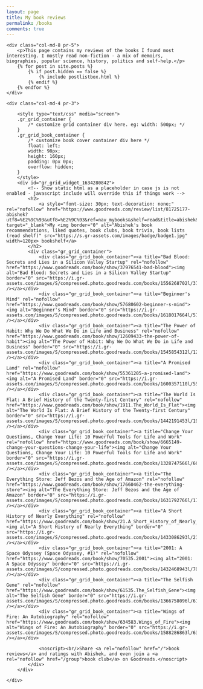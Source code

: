 ```yaml
---
layout: page
title: My book reviews
permalink: /books
comments: true
---
```


<div class="row justify-content-between">

    <div class="col-md-8 pr-5">
        <p>This page contains my reviews of the books I found most interesting. I mostly read non-fiction - a mix of memoirs, biographies, popular science, history, politics and self-help.</p>
        {% for post in site.posts %}
            {% if post.hidden == false %}
                {% include postlistbox.html %}
            {% endif %}
        {% endfor %}
    </div>

    <div class="col-md-4 pr-3">
<!-- Goodreads widget -->
        <style type="text/css" media="screen">
        .gr_grid_container {
            /* customize grid container div here. eg: width: 500px; */
        }
        .gr_grid_book_container {
            /* customize book cover container div here */
            float: left;
            width: 98px;
            height: 160px;
            padding: 0px 0px;
            overflow: hidden;
        }
        </style>
        <div id="gr_grid_widget_1634280842">
            <!-- Show static html as a placeholder in case js is not enabled - javascript include will override this if things work -->
            <h2>
                <a style="font-size: 30px; text-decoration: none;" rel="nofollow" href="https://www.goodreads.com/review/list/81725177-abishek?utf8=%E2%9C%93&utf8=%E2%9C%93&ref=nav_mybooks&shelf=read&title=abishek&sort=date_read&order=d" target="_blank">My <img border="0" alt="Abishek's book recommendations, liked quotes, book clubs, book trivia, book lists (read shelf)" src="https://s.gr-assets.com/images/badge/badge1.jpg" width=120px> bookshelf</a>
            </h2>
            <div class="gr_grid_container">
                <div class="gr_grid_book_container"><a title="Bad Blood: Secrets and Lies in a Silicon Valley Startup" rel="nofollow" href="https://www.goodreads.com/book/show/37976541-bad-blood"><img alt="Bad Blood: Secrets and Lies in a Silicon Valley Startup" border="0" src="https://i.gr-assets.com/images/S/compressed.photo.goodreads.com/books/1556268702l/37976541._SX98_.jpg" /></a></div>
                <div class="gr_grid_book_container"><a title="Beginner's Mind" rel="nofollow" href="https://www.goodreads.com/book/show/57680602-beginner-s-mind"><img alt="Beginner's Mind" border="0" src="https://i.gr-assets.com/images/S/compressed.photo.goodreads.com/books/1618017664l/57680602._SX98_.jpg" /></a></div>
                <div class="gr_grid_book_container"><a title="The Power of Habit: Why We Do What We Do in Life and Business" rel="nofollow" href="https://www.goodreads.com/book/show/12609433-the-power-of-habit"><img alt="The Power of Habit: Why We Do What We Do in Life and Business" border="0" src="https://i.gr-assets.com/images/S/compressed.photo.goodreads.com/books/1545854312l/12609433._SX98_.jpg" /></a></div>
                <div class="gr_grid_book_container"><a title="A Promised Land" rel="nofollow" href="https://www.goodreads.com/book/show/55361205-a-promised-land"><img alt="A Promised Land" border="0" src="https://i.gr-assets.com/images/S/compressed.photo.goodreads.com/books/1600357110l/55361205._SX98_.jpg" /></a></div>
                <div class="gr_grid_book_container"><a title="The World Is Flat: A Brief History of the Twenty-first Century" rel="nofollow" href="https://www.goodreads.com/book/show/1911.The_World_Is_Flat"><img alt="The World Is Flat: A Brief History of the Twenty-first Century" border="0" src="https://i.gr-assets.com/images/S/compressed.photo.goodreads.com/books/1442191453l/1911._SX98_.jpg" /></a></div>
                <div class="gr_grid_book_container"><a title="Change Your Questions, Change Your Life: 10 Powerful Tools for Life and Work" rel="nofollow" href="https://www.goodreads.com/book/show/6665149-change-your-questions-change-your-life"><img alt="Change Your Questions, Change Your Life: 10 Powerful Tools for Life and Work" border="0" src="https://i.gr-assets.com/images/S/compressed.photo.goodreads.com/books/1328747566l/6665149._SX98_.jpg" /></a></div>
                <div class="gr_grid_book_container"><a title="The Everything Store: Jeff Bezos and the Age of Amazon" rel="nofollow" href="https://www.goodreads.com/book/show/17660462-the-everything-store"><img alt="The Everything Store: Jeff Bezos and the Age of Amazon" border="0" src="https://i.gr-assets.com/images/S/compressed.photo.goodreads.com/books/1631792766l/17660462._SX98_.jpg" /></a></div>
                <div class="gr_grid_book_container"><a title="A Short History of Nearly Everything" rel="nofollow" href="https://www.goodreads.com/book/show/21.A_Short_History_of_Nearly_Everything"><img alt="A Short History of Nearly Everything" border="0" src="https://i.gr-assets.com/images/S/compressed.photo.goodreads.com/books/1433086293l/21._SX98_.jpg" /></a></div>
                <div class="gr_grid_book_container"><a title="2001: A Space Odyssey (Space Odyssey, #1)" rel="nofollow" href="https://www.goodreads.com/book/show/70535.2001"><img alt="2001: A Space Odyssey" border="0" src="https://i.gr-assets.com/images/S/compressed.photo.goodreads.com/books/1432468943l/70535._SX98_.jpg" /></a></div>
                <div class="gr_grid_book_container"><a title="The Selfish Gene" rel="nofollow" href="https://www.goodreads.com/book/show/61535.The_Selfish_Gene"><img alt="The Selfish Gene" border="0" src="https://i.gr-assets.com/images/S/compressed.photo.goodreads.com/books/1366758096l/61535._SY160_.jpg" /></a></div>
                <div class="gr_grid_book_container"><a title="Wings of Fire: An Autobiography" rel="nofollow" href="https://www.goodreads.com/book/show/634583.Wings_of_Fire"><img alt="Wings of Fire: An Autobiography" border="0" src="https://i.gr-assets.com/images/S/compressed.photo.goodreads.com/books/1588286863l/634583._SX98_.jpg" /></a></div>

                <noscript><br/>Share <a rel="nofollow" href="/">book reviews</a> and ratings with Abishek, and even join a <a rel="nofollow" href="/group">book club</a> on Goodreads.</noscript>
            </div>
        </div>
<!-- Goodreads widget -->
    </div>

</div>